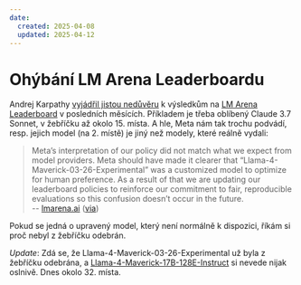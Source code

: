 ```yaml
---
date:
  created: 2025-04-08
  updated: 2025-04-12
---
```


# Ohýbání LM Arena Leaderboardu

Andrej Karpathy [vyjádřil jistou nedůvěru](https://youtu.be/7xTGNNLPyMI?t=11815) k výsledkům na [LM Arena Leaderboard](https://lmarena.ai/?leaderboard) v posledních měsících. Příkladem je třeba oblíbený Claude 3.7 Sonnet, v žebříčku až okolo 15. místa. A hle, Meta nám tak trochu podvádí, resp. jejich model (na 2. místě) je jiný než modely, které reálně vydali:

> Meta’s interpretation of our policy did not match what we expect from model providers. Meta should have made it clearer that “Llama-4-Maverick-03-26-Experimental” was a customized model to optimize for human preference. As a result of that we are updating our leaderboard policies to reinforce our commitment to fair, reproducible evaluations so this confusion doesn’t occur in the future.  
-- [lmarena.ai](https://x.com/lmarena_ai/status/1909397817434816562) ([via](https://buttondown.com/ainews/archive/ainews-llama-4s-controversial-weekend-release/))

Pokud se jedná o upravený model, který není normálně k dispozici, říkám si proč nebyl z žebříčku odebrán.

_Update_: Zdá se, že Llama-4-Maverick-03-26-Experimental už byla z žebříčku odebrána, a [Llama-4-Maverick-17B-128E-Instruct](https://huggingface.co/meta-llama/Llama-4-Maverick-17B-128E-Instruct) si nevede nijak oslnivě. Dnes okolo 32. místa.
